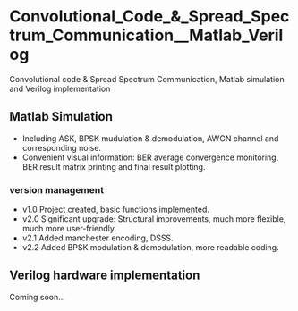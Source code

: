 # Convolutional_Code_&_Spread_Spectrum_Communication__Matlab_Verilog
Convolutional code & Spread Spectrum Communication, Matlab simulation and Verilog implementation

## Matlab Simulation
- Including ASK, BPSK mudulation & demodulation, AWGN channel and corresponding noise.
- Convenient visual information: BER average convergence monitoring, BER result matrix printing and final result plotting.

### version management
- v1.0 Project created, basic functions implemented.
- v2.0 Significant upgrade: Structural improvements, much more flexible, much more user-friendly.
- v2.1 Added manchester encoding, DSSS.
- v2.2 Added BPSK modulation & demodulation, more readable coding.


## Verilog hardware implementation

Coming soon...
